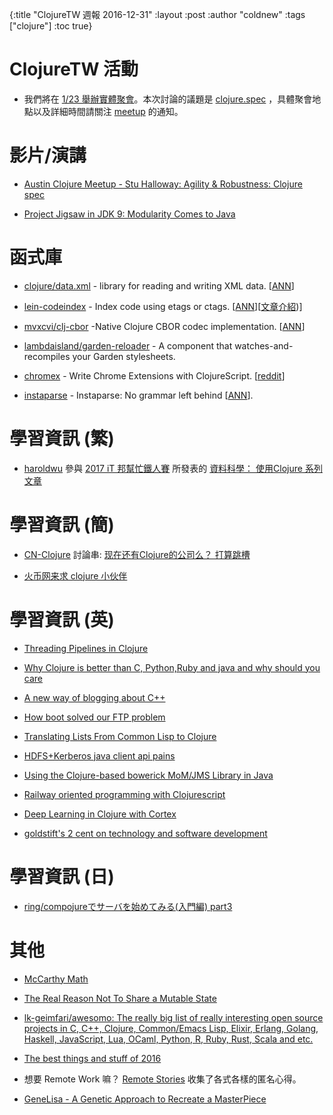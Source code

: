 {:title "ClojureTW 週報 2016-12-31"
:layout :post
:author "coldnew"
:tags  ["clojure"]
:toc true}

# ClojureTW 活動

* 我們將在 [1/23 舉辦實體聚會](https://www.meetup.com/Clojure-tw/events/236234639/)。本次討論的議題是 [clojure.spec](http://clojure.org/about/spec) ，具體聚會地點以及詳細時間請關注 [meetup](https://www.meetup.com/Clojure-tw/events/236234639/) 的通知。

# 影片/演講

* [Austin Clojure Meetup - Stu Halloway: Agility & Robustness: Clojure spec](https://www.youtube.com/watch?v=dQcNAscSTSw)

* [Project Jigsaw in JDK 9: Modularity Comes to Java](https://dzone.com/articles/project-jigsaw-in-jdk-9-modularity-comes-to-java-v)

# 函式庫

* [clojure/data.xml](https://github.com/clojure/data.xml) - library for reading and writing XML data. [[ANN](https://groups.google.com/forum/#!msg/clojure/QePALuwFMkU/OHS78KzvEgAJ)]

* [lein-codeindex](https://github.com/sanel/lein-codeindex) - Index code using etags or ctags. [[ANN](https://groups.google.com/d/msg/clojure/-yGtWbl7Ojc/Q6sdjsttFAAJ)][[文章介紹](http://acidwords.com/posts/2016-12-29-code-indexing-with-lein-codeindex.html))]

* [mvxcvi/clj-cbor](https://github.com/greglook/clj-cbor) -Native Clojure CBOR codec implementation. [[ANN](https://groups.google.com/d/msg/clojure/RvCjGi1cF7A/6Q-VSBApFAAJ)]

* [lambdaisland/garden-reloader](https://github.com/plexus/garden-watcher) - A component that watches-and-recompiles your Garden stylesheets.

* [chromex](https://github.com/binaryage/chromex) -  Write Chrome Extensions with ClojureScript. [[reddit](https://www.reddit.com/r/Clojure/comments/5kvk0r/chromex_write_chrome_extensions_with_clojurescript/)]

* [instaparse](https://github.com/Engelberg/instaparse) - Instaparse: No grammar left behind [[ANN](https://groups.google.com/d/msg/clojure/XP4JteBZ8-Y/9QLKdWS3FAAJ)].


# 學習資訊 (繁)

* [haroldwu](https://github.com/yfwu) 參與 [2017 iT 邦幫忙鐵人賽](http://ithelp.ithome.com.tw/articles/10186430) 所發表的 [資料科學： 使用Clojure 系列文章](http://ithelp.ithome.com.tw/users/20084176/ironman/1033)

# 學習資訊 (簡)

* [CN-Clojure](https://groups.google.com/forum/#!forum/cn-clojure) 討論串: [现在还有Clojure的公司么？ 打算跳槽](https://groups.google.com/forum/#!topic/cn-clojure/5vjTKn1nFGo)

* [火币网来求 clojure 小伙伴](http://clojure-china.org/t/clojure/583)

# 學習資訊 (英)

* [Threading Pipelines in Clojure](http://www.bradcypert.com/threading-pipelines-in-clojure/)

* [Why Clojure is better than C, Python,Ruby and java and why should you care](http://telegra.ph/Why-Clojure-is-better-than-C-PythonRuby-and-java-and-why-should-you-care-12-20)

* [A new way of blogging about C++](http://blog.klipse.tech//cpp/2016/12/29/blog-cpp.html)

* [How boot solved our FTP problem](http://ingesolvoll.github.io//2016/12/26/how-boot-solved-our-ftp-upload-problem.html)

* [Translating Lists From Common Lisp to Clojure](https://dzone.com/articles/common-lisps-consp-and-listp-in-clojure)

* [HDFS+Kerberos java client api pains](http://funclojure.tumblr.com/post/155129283948/hdfs-kerberos-java-client-api-pains)

* [Using the Clojure-based bowerick MoM/JMS Library in Java](https://ruedigergad.com/2016/12/27/using-the-clojure-based-bowerick-momjms-library-in-java/)

* [Railway oriented programming with Clojurescript](http://ingesolvoll.github.io//2016/12/26/jarra.html)

* [Deep Learning in Clojure with Cortex](http://gigasquidsoftware.com/blog/2016/12/27/deep-learning-in-clojure-with-cortex/)

* [goldstift's 2 cent on technology and software development](http://aheusingfeld.github.io/posts/2013/08/06/getting-started-with-clojure/)

# 學習資訊 (日)

* [ring/compojureでサーバを始めてみる(入門編) part3](http://qiita.com/func-hs/items/738eff7d384236d276bd)

# 其他

* [McCarthy Math](http://habs.sdf.org/mccarthy-math/)

* [The Real Reason Not To Share a Mutable State](http://turnoff.us/geek/dont-share-mutable-state/)

* [lk-geimfari/awesomo: The really big list of really interesting open source projects in С, C++, Clojure, Common/Emacs Lisp, Elixir, Erlang, Golang, Haskell, JavaScript, Lua, OCaml, Python, R, Ruby, Rust, Scala and etc.](https://github.com/lk-geimfari/awesomo)

* [The best things and stuff of 2016](http://blog.fogus.me/2016/12/29/the-best-things-and-stuff-of-2016/)

* 想要 Remote Work 嘛？ [Remote Stories](https://www.remotestories.com/) 收集了各式各樣的匿名心得。

* [GeneLisa - A Genetic Approach to Recreate a MasterPiece](http://blog.prabod.rathnayaka.me/2016/12/genelisa-genetic-approach-to-recreate.html)
